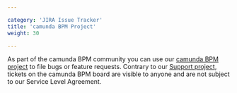 ```yaml
---

category: 'JIRA Issue Tracker'
title: 'camunda BPM Project'
weight: 30

---
```



As part of the camunda BPM community you can use our [camunda BPM project](https://app.camunda.com/jira/browse/CAM) to file bugs or feature requests. Contrary to our [Support project](ref:#jira-issue-tracker-support-project-create-a-support-ticket), tickets on the camunda BPM board are visible to anyone and are not subject to our Service Level Agreement.
